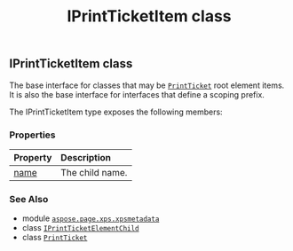 ﻿---
title: IPrintTicketItem class
second_title: Aspose.Page for Python via .NET API References
description: 
type: docs
weight: 380
url: /python-net/aspose.page.xps.xpsmetadata/iprintticketitem/
is_root: false
---

## IPrintTicketItem class

The base interface for classes that may be [`PrintTicket`](/page/python-net/aspose.page.xps.xpsmetadata/printticket) root element items.
It is also the base interface for interfaces that define a scoping prefix.



The IPrintTicketItem type exposes the following members:

### Properties
| Property | Description |
| :- | :- |
| [name](/page/python-net/aspose.page.xps.xpsmetadata/iprintticketitem/name) | The child name. |



### See Also
* module [`aspose.page.xps.xpsmetadata`](..)
* class [`IPrintTicketElementChild`](/page/python-net/aspose.page.xps.xpsmetadata/iprintticketelementchild)
* class [`PrintTicket`](/page/python-net/aspose.page.xps.xpsmetadata/printticket)
